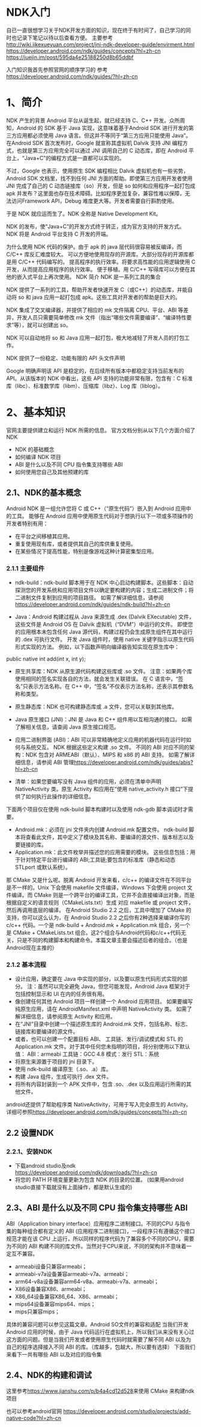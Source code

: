 
NDK入门
========
自已一直很想学习关于NDK开发方面的知识，现在终于有时间了，自己学习的同时也记录下笔记以待以后查看方便。
主要参考<http://wiki.jikexueyuan.com/project/jni-ndk-developer-guide/envirment.html>
<https://developer.android.com/ndk/guides/concepts?hl=zh-cn>
<https://juejin.im/post/595da4e25188250d8b65ddbf>

入门知识我首先参照官网的顺序学习的 参考<https://developer.android.com/ndk/guides/?hl=zh-cn>
# 1、简介
NDK 产生的背景
Android 平台从诞生起，就已经支持 C、C++ 开发。众所周知，Android 的 SDK 基于 Java 实现，这意味着基于Android SDK 进行开发的第三方应用都必须使用 Java 语言。但这并不等同于“第三方应用只能使用 Java”。在Android SDK 首次发布时，Google 就宣称其虚拟机 Dalvik 支持 JNI 编程方式，也就是第三方应用完全可以通过 JNI 调用自己的 C 动态库，即在 Android 平台上，“Java+C”的编程方式是一直都可以实现的。

不过，Google 也表示，使用原生 SDK 编程相比 Dalvik 虚拟机也有一些劣势，Android SDK 文档里，找不到任何 JNI 方面的帮助。即使第三方应用开发者使用 JNI 完成了自己的 C 动态链接库（so）开发，但是 so 如何和应用程序一起打包成 apk 并发布？这里面也存在技术障碍。比如程序更加复杂，兼容性难以保障，无法访问Framework API，Debug 难度更大等。开发者需要自行斟酌使用。

于是 NDK 就应运而生了。NDK 全称是 Native Development Kit。

NDK 的发布，使“Java+C”的开发方式终于转正，成为官方支持的开发方式。NDK 将是 Android 平台支持 C 开发的开端。

为什么使用 NDK
  代码的保护。由于 apk 的 java 层代码很容易被反编译，而 C/C++ 库反汇难度较大。
  可以方便地使用现存的开源库。大部分现存的开源库都是用 C/C++ 代码编写的。
  提高程序的执行效率。将要求高性能的应用逻辑使用 C 开发，从而提高应用程序的执行效率。
  便于移植。用 C/C++ 写得库可以方便在其他的嵌入式平台上再次使用。
NDK 简介
NDK 是一系列工具的集合

NDK 提供了一系列的工具，帮助开发者快速开发 C（或C++）的动态库，并能自动将 so 和 java 应用一起打包成 apk。这些工具对开发者的帮助是巨大的。

NDK 集成了交叉编译器，并提供了相应的 mk 文件隔离 CPU、平台、ABI 等差异，开发人员只需要简单修改 mk 文件（指出“哪些文件需要编译”、“编译特性要求”等），就可以创建出 so。

NDK 可以自动地将 so 和 Java 应用一起打包，极大地减轻了开发人员的打包工作。

NDK 提供了一份稳定、功能有限的 API 头文件声明

Google 明确声明该 API 是稳定的，在后续所有版本中都稳定支持当前发布的 API。从该版本的 NDK 中看出，这些 API 支持的功能非常有限，包含有：C 标准库（libc）、标准数学库（libm）、压缩库（libz）、Log 库（liblog）。

# 2、基本知识
官网主要提供建立和运行 NDK 所需的信息。
官方文档分别从以下几个方面介绍了 NDK

 - NDK 的基础概念
 - 如何编译 NDK 项目
 - ABI 是什么以及不同 CPU 指令集支持哪些 ABI
 - 如何使用您自己及其他预建的库
 
 ## 2.1、NDK的基本概念
  Android NDK 是一组允许您将 C 或 C++（“原生代码”）嵌入到 Android 应用中的工具。 能够在 Android 应用中使用原生代码对于想执行以下一项或多项操作的开发者特别有用：

  - 在平台之间移植其应用。
  - 重复使用现有库，或者提供其自己的库供重复使用。
  - 在某些情况下提高性能，特别是像游戏这种计算密集型应用。
  
 ### 2.1.1 主要组件
  - ndk-build：ndk-build 脚本用于在 NDK 中心启动构建脚本。这些脚本：自动探测您的开发系统和应用项目文件以确定要构建的内容；生成二进制文件；将二进制文件复制到应用的项目路径。
  如需了解详细信息，请参阅 <https://developer.android.com/ndk/guides/ndk-build?hl=zh-cn>
  
  - Java：Android 构建过程从 Java 来源生成 .dex (Dalvik EXecutable) 文件，这些文件是 Android OS 在 Dalvik 虚拟机（“DVM”）中运行的文件。 即使您的应用根本未包含任何 Java 源代码，构建过程仍会生成原生组件在其中运行的 .dex 可执行文件。
开发 Java 组件时，使用 native 关键字指示以原生代码形式实现的方法。 例如，以下函数声明向编译器告知实现在原生库中：

public native int add(int  x, int  y);

  - 原生共享库：NDK 从原生源代码构建这些库或 .so 文件。
  注意：如果两个库使用相同的签名实现各自的方法，就会发生关联错误。 在 C 语言中，“签名”只表示方法名称。在 C++ 中，“签名”不仅表示方法名称，还表示其参数名称和类型。
  
  - 原生静态库：NDK 也可构建静态库或 .a 文件，您可以关联到其他库。
  
  - Java 原生接口 (JNI)：JNI 是 Java 和 C++ 组件用以互相沟通的接口。 如需了解相关信息，请查阅 Java 原生接口规范。
  
  - 应用二进制界面 (ABI)：ABI 可以非常精确地定义应用的机器代码在运行时如何与系统交互。 NDK 根据这些定义构建 .so 文件。 不同的 ABI 对应不同的架构：NDK 包含对 ARMEABI（默认）、MIPS 和 x86 的 ABI 支持。
  如需了解详细信息，请参阅 ABI 管理<https://developer.android.com/ndk/guides/abis?hl=zh-cn>
  
  - 清单：如果您要编写没有 Java 组件的应用，必须在清单中声明 NativeActivity 类。原生 Activity 和应用在“使用 native_activity.h 接口”下提供了如何执行此操作的详细信息。
  
下面两个项目仅在使用 ndk-build 脚本构建时以及使用 ndk-gdb 脚本调试时才需要。

  - Android.mk：必须在 jni 文件夹内创建 Android.mk 配置文件。 ndk-build 脚本将查看此文件，其中定义了模块及其名称、要编译的源文件、版本标志以及要链接的库。
  - Application.mk：此文件枚举并描述您的应用需要的模块。 这些信息包括：用于针对特定平台进行编译的 ABI;工具链;要包含的标准库（静态和动态 STLport 或默认系统）。
  
  那 CMake 又是什么呢。脱离 Android 开发来看，c/c++ 的编译文件在不同平台是不一样的。Unix 下会使用 makefile 文件编译，Windows 下会使用 project 文件编译。而 CMake 则是一个跨平台的编译工具，它并不会直接编译出对象，而是根据自定义的语言规则（CMakeLists.txt）生成 对应 makefile 或 project 文件，然后再调用底层的编译。
  在Android Studio 2.2 之后，工具中增加了 CMake 的支持，你可以这么认为，在 Android Studio 2.2 之后你有2种选择来编译你写的 c/c++ 代码。一个是 ndk-build + Android.mk + Application.mk 组合，另一个是 CMake + CMakeLists.txt 组合。这2个组合与Android代码和c/c++代码无关，只是不同的构建脚本和构建命令。本篇文章主要会描述后者的组合。（也是Android现在主推的）

 ### 2.1.2 基本流程
 - 设计应用，确定要在 Java 中实现的部分，以及要以原生代码形式实现的部分。
 注：虽然可以完全避免 Java，但您可能发现，Android Java 框架对于包括控制显示和 UI 在内的任务很有用。
 - 像创建任何其他 Android 项目一样创建一个 Android 应用项目。
如果要编写纯原生应用，请在 AndroidManifest.xml 中声明 NativeActivity 类。 如需了解详细信息，请参阅原生 Activity 和应用。
 - 在“JNI”目录中创建一个描述原生库的 Android.mk 文件，包括名称、标志、链接库和要编译的源文件。
 - 或者，也可以创建一个配置目标 ABI、 工具链、发行/调试模式和 STL 的 Application.mk 文件。对于其中任何您未指明的项目，将分别使用以下默认值：
ABI：armeabi
工具链：GCC 4.8
模式：发行
STL：系统
 - 将原生来源置于项目的 jni 目录下。
 - 使用 ndk-build 编译原生（.so、.a）库。
 - 构建 Java 组件，生成可执行 .dex 文件。
 - 将所有内容封装到一个 APK 文件中，包含 .so、.dex 以及应用运行所需的其他文件。
 
 android还提供了帮助程序类 NativeActivity，可用于写入完全原生的 Activity。
 详细可参照<https://developer.android.com/ndk/guides/concepts?hl=zh-cn>
 
 ## 2.2 设置NDK
 ### 2.2.1、安装NDK
  - 下载android studio及ndk <https://developer.android.com/ndk/downloads/?hl=zh-cn>
  - 将您的 PATH 环境变量更新为包含 NDK 的目录的位置。
  (如果用android studio直接下载就没有上面操作，都是默认生成的)
  

  
 ## 2.3、ABI 是什么以及不同 CPU 指令集支持哪些 ABI
 ABI（Application binary interface）应用程序二进制接口。不同的CPU 与指令集的每种组合都有定义的 ABI (应用程序二进制接口)，一段程序只有遵循这个接口规范才能在该 CPU 上运行，所以同样的程序代码为了兼容多个不同的CPU，需要为不同的 ABI 构建不同的库文件。当然对于CPU来说，不同的架构并不意味着一定互不兼容。

 - armeabi设备只兼容armeabi；
 - armeabi-v7a设备兼容armeabi-v7a、armeabi；
 - arm64-v8a设备兼容arm64-v8a、armeabi-v7a、armeabi；
 - X86设备兼容X86、armeabi；
 - X86_64设备兼容X86_64、X86、armeabi；
 - mips64设备兼容mips64、mips；
 - mips只兼容mips；

具体的兼容问题可以参见这篇文章。Android SO文件的兼容和适配
当我们开发 Android 应用的时候，由于 Java 代码运行在虚拟机上，所以我们从来没有关心过这方面的问题。但是当我们开发或者使用原生代码时就需要了解不同 ABI 以及为自己的程序选择接入不同 ABI 的库。（库越多，包越大，所以要有选择）
下面我们来看下一共有哪些 ABI 以及对应的指令集


 ## 2.4、NDK的构建和调试
 
   这里参考<https://www.jianshu.com/p/b4a4cd12d528>来使用 CMake 来构建ndk项目
   
   也可以参考android官网 <https://developer.android.com/studio/projects/add-native-code?hl=zh-cn>
  

